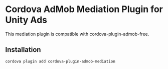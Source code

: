 # Cordova AdMob Mediation Plugin for Unity Ads

This mediation plugin is compatible with cordova-plugin-admob-free.

## Installation

```sh
cordova plugin add cordova-plugin-admob-mediation
```
